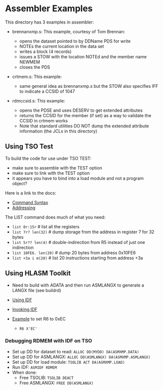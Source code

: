 # Assembler Examples

This directory has 3 examples in assembler:
- brennanxmp.s: This example, courtesy of Tom Brennan:
  - opens the dataset pointed to by DDName PDS for write
  - NOTEs the current location in the data set
  - writes a block (4 records)
  - issues a STOW with the location NOTEd and the member name NEWMEM
  - closes the PDS

- crtmem.s: This example:
  - same general idea as brennanxmp.s but the STOW also specifies IFF to indicate a CCSID of 1047

- rdmccsid.s: This example:
  - opens the PDSE and uses DESERV to get extended attributes
  - returns the CCSID for the member (if set) as a way to validate the CCSID in crtmem works
  - Note that standard utilities DO NOT dump the extended attribute information (the JCLs in this directory)

## Using TSO Test

To build the code for use under TSO TEST:
- make sure to assemble with the TEST option
- make sure to link with the TEST option
- it appears you have to bind into a load module and not a program object?

Here is a link to the docs:
 - [Command Syntax](https://www.ibm.com/docs/en/zos/3.1.0?topic=subcommand-testlist-operands)
 - [Addressing](https://www.ibm.com/docs/en/zos/3.1.0?topic=program-addressing-conventions-associated-test-testauth)

The LIST command does much of what you need:

- `list 0r:15r` # list all the registers
- `list 7r? len(32)` # dump storage from the address in register 7 for 32 bytes
- `list 5r?? len(4)` # double-indirection from R5 instead of just one indirection
- `list 10FE6. len(20)` # dump 20 bytes from address 0x10FE6
- `list +3a i m(20)` # list 20 instructions starting from address +3a

## Using HLASM Toolkit

- Need to build with ADATA and then run ASMLANGX to generate a LANGX file (see buildrd)
- [Using IDF](https://www.ibm.com/docs/en/hla-and-tf/1.6?topic=guide-using-idf)
- [Invoking IDF](https://www.ibm.com/docs/en/hla-and-tf/1.6?topic=tso-invoking-idf)

- [Example](https://www.ibm.com/docs/en/hla-and-tf/1.6?topic=details-address-expressions) to set R6 to 0xEC
  - `R6 X'EC'` 

### Debugging RDMEM with IDF on TSO

- Set up DD for dataset to read:  `ALLOC DD(MYDD) DA(ASMXMP.DATA)`
- Set up DD for ASMLANGX: `ALLOC DD(ASMLANGX) DA(ASMXMP.ASMLANGX)`
- Set up DD for load module: `TSOLIB ACT DA(ASMXMP.LOAD)`
- Run IDF: `ASMIDF RDMEM`
- When done:
  - Free TSOLIB: `TSOLIB DEACT`
  - Free ASMLANGX: `FREE DD(ASMLANGX)`
